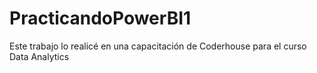 # PracticandoPowerBI1
Este trabajo lo realicé en una capacitación de Coderhouse para el curso Data Analytics
